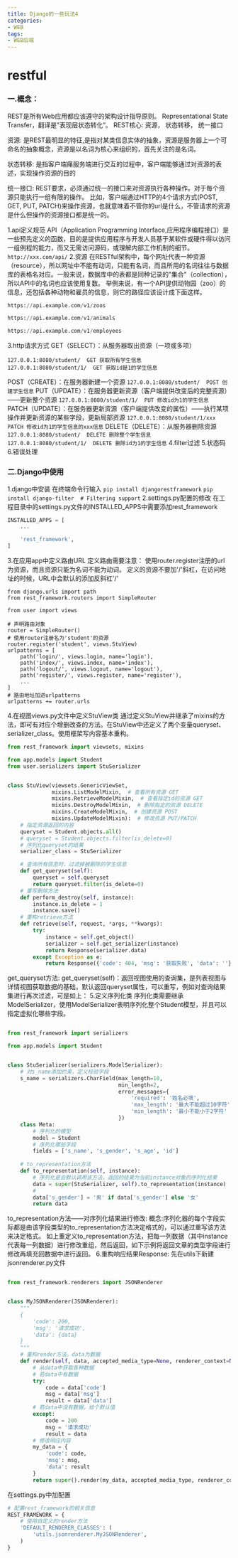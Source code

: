 ```yaml
---
title: Django的一些玩法4
categories: 
- WEB
tags:
- WEB后端
---
```

# restful
### 一.概念：
REST是所有Web应用都应该遵守的架构设计指导原则。
Representational State Transfer，翻译是”表现层状态转化”。
REST核心: 资源， 状态转移， 统一接口

资源: 是REST最明显的特征,是指对某类信息实体的抽象，资源是服务器上一个可命名的抽象概念，资源是以名词为核心来组织的，首先关注的是名词。

状态转移: 是指客户端痛服务端进行交互的过程中，客户端能够通过对资源的表述，实现操作资源的目的

统一接口: REST要求，必须通过统一的接口来对资源执行各种操作。对于每个资源只能执行一组有限的操作。 比如，客户端通过HTTP的4个请求方式(POST, GET, PUT, PATCH)来操作资源，也就意味着不管你的url是什么，不管请求的资源是什么但操作的资源接口都是统一的。

1.api定义规范
API（Application Programming Interface,应用程序编程接口）是一些预先定义的函数，目的是提供应用程序与开发人员基于某软件或硬件得以访问一组例程的能力，而又无需访问源码，或理解内部工作机制的细节。
`http://xxx.com/api/`
2.资源
在RESTful架构中，每个网址代表一种资源（resource），所以网址中不能有动词，只能有名词，而且所用的名词往往与数据库的表格名对应。一般来说，数据库中的表都是同种记录的"集合"（collection），所以API中的名词也应该使用复数。
举例来说，有一个API提供动物园（zoo）的信息，还包括各种动物和雇员的信息，则它的路径应该设计成下面这样。
```python
https://api.example.com/v1/zoos

https://api.example.com/v1/animals

https://api.example.com/v1/employees
```
3.http请求方式
GET（SELECT）：从服务器取出资源（一项或多项）
```
127.0.0.1:8080/student/  GET 获取所有学生信息
127.0.0.1:8080/student/1/  GET 获取id是1的学生信息
```
POST（CREATE）：在服务器新建一个资源
`127.0.0.1:8080/student/  POST 创建学生信息`
PUT（UPDATE）：在服务器更新资源（客户端提供改变后的完整资源）——更新整个资源
`127.0.0.1:8080/student/1/  PUT 修改id为1的学生信息`
PATCH（UPDATE）：在服务器更新资源（客户端提供改变的属性）——执行某项操作并更新资源的某些字段，更新局部资源
`127.0.0.1:8080/student/1/xxx  PATCH 修改id为1的学生信息的xxx信息`
DELETE（DELETE）：从服务器删除资源
`127.0.0.1:8080/student/  DELETE 删除整个学生信息`
`127.0.0.1:8080/student/1/  DELETE 删除id为1的学生信息`
4.filter过滤
5.状态码
6.错误处理
### 二.Django中使用
1.django中安装
在终端命令行输入
`pip install djangorestframework`
`pip install django-filter  # Filtering support`
2.settings.py配置的修改
在工程目录中的settings.py文件的INSTALLED_APPS中需要添加rest_framework
```python
INSTALLED_APPS = [
	...

    'rest_framework',
]
```
3.在应用app中定义路由URL
定义路由需要注意：
使用router.register注册的url为资源，而且资源只能为名词不能为动词。
定义的资源不要加'/'斜杠，在访问地址的时候，URL中会默认的添加反斜杠'/'
```
from django.urls import path
from rest_framework.routers import SimpleRouter

from user import views

# 声明路由对象
router = SimpleRouter()
# 使用router注册名为'student'的资源
router.register('student', views.StuView)
urlpatterns = [
    path('login/', views.login, name='login'),
    path('index/', views.index, name='index'),
    path('logout/', views.logout, name='logout'),
    path('register/', views.register, name='register'),
    ...
]
# 路由地址加进urlpatterns
urlpatterns += router.urls
```
4.在视图views.py文件中定义StuView类
通过定义StuView并继承了mixins的方法，即可有对应个增删改查的方法。在StuView中还定义了两个变量queryset、serializer_class。使用框架写内容基本重构。
```python
from rest_framework import viewsets, mixins

from app.models import Student
from user.serializers import StuSerializer


class StuView(viewsets.GenericViewSet,
              mixins.ListModelMixin,  # 查看所有资源 GET
              mixins.RetrieveModelMixin,  # 查看指定id的资源 GET
              mixins.DestroyModelMixin,  # 删除指定的资源 DELETE
              mixins.CreateModelMixin,  # 创建资源 POST
              mixins.UpdateModelMixin):  # 修改资源 PUT/PATCH
    # 指定资源返回的内容
    queryset = Student.objects.all()
    # queryset = Student.objects.filter(is_delete=0)
    # 序列化queryset的结果
    serializer_class = StuSerializer

    # 查询所有信息时，过滤掉被删除的学生信息
    def get_queryset(self):
        queryset = self.queryset
        return queryset.filter(is_delete=0)
	# 重写删除方法
    def perform_destroy(self, instance):
        instance.is_delete = 1
        instance.save()
    # 重构retrieve方法
    def retrieve(self, request, *args, **kwargs):
        try:
            instance = self.get_object()
            serializer = self.get_serializer(instance)
            return Response(serializer.data)
        except Exception as e:
            return Response({'code': 404, 'msg': '获取失败', 'data': ''})
```
get_queryset方法:
get_queryset(self)：返回视图使用的查询集，是列表视图与详情视图获取数据的基础，默认返回queryset属性，可以重写，例如对查询结果集进行再次过滤，可是如上：
5.定义序列化类
序列化类需要继承ModelSerializer，使用ModelSerializer表明序列化整个Student模型，并且可以指定虚拟化哪些字段。
```python

from rest_framework import serializers

from app.models import Student


class StuSerializer(serializers.ModelSerializer):
	# 对s_name添加约束，定义校验字段
	s_name = serializers.CharField(max_length=10,
                                   min_length=2,
                                   error_messages={
                                       'required': '姓名必填',
                                       'max_length': '最大不能超过10字符',
                                       'min_length': '最小不能小于2字符'
                                   })
    class Meta:
        # 序列化的模型
        model = Student
        # 序列化哪些字段
        fields = ['s_name', 's_gender', 's_age', 'id']
        
	# to_representation方法
    def to_representation(self, instance):
    	# 序列化是会默认调用该方法，返回的结果为当前instance对象的序列化结果
        data = super(StuSerializer, self).to_representation(instance)
        # 
        data['s_gender'] = '男' if data['s_gender'] else '女'
        return data
```
to_representation方法——对序列化结果进行修改:
概念:序列化器的每个字段实际都是由该字段类型的to_representation方法决定格式的，可以通过重写该方法来决定格式。
如上重定义to_representation方法，把每一列数据（其中instance代表每一列数据）进行修改重组，然后返回，如下示例将返回文章的类型字段进行修改再填充回数据中进行返回。
6.重构响应结果Response:
先在utils下新建jsonrenderer.py文件
```python

from rest_framework.renderers import JSONRenderer


class MyJSONRenderer(JSONRenderer):
    """
    {
        'code': 200,
        'msg': '请求成功',
        'data': {data}
    }
    """
    # 重构render方法，data为数据
    def render(self, data, accepted_media_type=None, renderer_context=None):
    	# 从data中获取各种数据
    	# 若data中有数据
        try:
            code = data['code']
            msg = data['msg']
            result = data['data']
       	# 若data中没有数据，给个默认值
        except:
            code = 200
            msg = '请求成功'
            result = data
		# 修改响应内容
        my_data = {
            'code': code,
            'msg': msg,
            'data': result
        }
        return super().render(my_data, accepted_media_type, renderer_context)
```
在settings.py中加配置
```python
# 配置rest_framework的相关信息
REST_FRAMEWORK = {
    # 使用自定义的render方法
    'DEFAULT_RENDERER_CLASSES': (
        'utils.jsonrenderer.MyJSONRenderer',
    )
}
```
